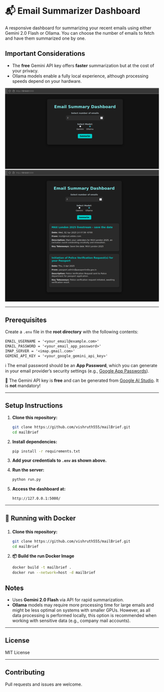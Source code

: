 # 📬 Email Summarizer Dashboard

A responsive dashboard for summarizing your recent emails using either Gemini 2.0 Flash or Ollama. You can choose the number of emails to fetch and have them summarized one by one.

## Important Considerations

- The **free** Gemini API key offers **faster** summarization but at the cost of your privacy.
- Ollama models enable a fully local experience, although processing speeds depend on your hardware.

![Screenshot 1](assets/1.png) 
![Screenshot 2](assets/2.png)


---



## Prerequisites

Create a `.env` file in the **root directory** with the following contents:

```env
EMAIL_USERNAME = '<your_email@example.com>'
EMAIL_PASSWORD = '<your_email_app_password>'
IMAP_SERVER = '<imap.gmail.com>'
GEMINI_API_KEY = '<your_google_gemini_api_key>'
```

ℹ️ The email password should be an **App Password**, which you can generate in your email provider’s security settings (e.g., [Google App Passwords](https://myaccount.google.com/apppasswords)).

🧠 The Gemini API key is **free** and can be generated from [Google AI Studio](https://aistudio.google.com/app/apikey). It is **not** mandatory!


---

## Setup Instructions

1. **Clone this repository:**

   ```bash
   git clone https://github.com/vishruth555/mailBrief.git
   cd mailBrief
   ```

2. **Install dependencies:**

   ```bash
   pip install -r requirements.txt
   ```

3. **Add your credentials to `.env` as shown above.**

4. **Run the server:**

   ```bash
   python run.py
   ```

5. **Access the dashboard at:**

   ```
   http://127.0.0.1:5000/
   ```

---

## 🚀 Running with Docker

### 

1. **Clone this repository:**

   ```bash
   git clone https://github.com/vishruth555/mailBrief.git
   cd mailBrief
   ```

2. **📦 Build the run Docker Image**

   ```bash
   docker build -t mailbrief .
   docker run --network=host -d mailbrief
   ```



## Notes

- Uses **Gemini 2.0 Flash** via API for rapid summarization.
- **Ollama** models may require more processing time for large emails and might be less optimal on systems with smaller GPUs. However, as all data processing is performed locally, this option is recommended when working with sensitive data (e.g., company mail accounts).

---

## License

MIT License

---

## Contributing

Pull requests and issues are welcome.
